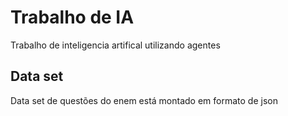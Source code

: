 # Trabalho de IA
Trabalho de inteligencia artifical utilizando agentes

## Data set
Data set de questões do enem está montado em formato de json

